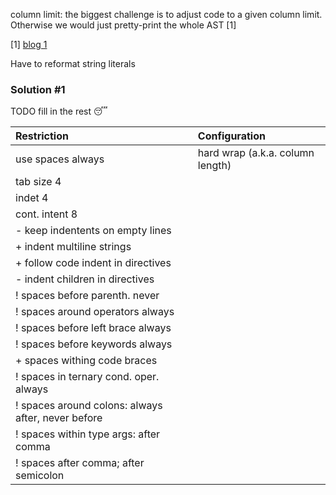 column limit: the biggest challenge is to adjust code to
a given column limit. Otherwise we would just pretty-print
the whole AST [1]

[1] [blog 1](http://journal.stuffwithstuff.com/2015/09/08/the-hardest-program-ive-ever-written/)

Have to reformat string literals

### Solution #1

TODO fill in the rest 😴

Restriction                         | Configuration
:---                                | :---
use spaces always                   | hard wrap (a.k.a. column length)
tab size 4 |
indet 4 |
cont. intent 8 |
\- keep indentents on empty lines |
\+ indent multiline strings |
\+ follow code indent in directives |
\- indent children in directives |
\! spaces before parenth. never |
\! spaces around operators always |
\! spaces before left brace always |
\! spaces before keywords always |
\+ spaces withing code braces |
\! spaces in ternary cond. oper. always |
\! spaces around colons: always after, never before |
\! spaces within type args: after comma |
\! spaces after comma; after semicolon |
